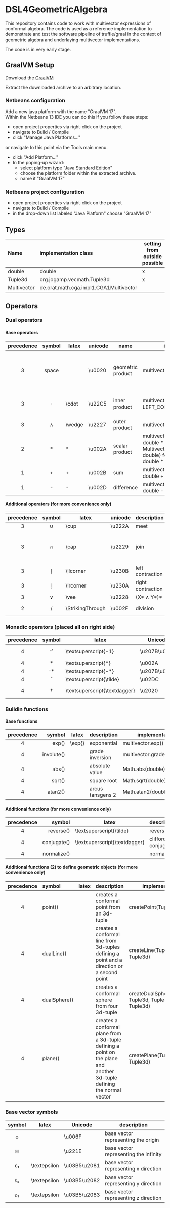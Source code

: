 # DSL4GeometricAlgebra

This repository contains code to work with multivector expressions of conformal algebra. The code is used as a reference implementation to demonstrate and test the software pipeline of truffle/graal in the context of geometric algebra and underlaying multivector implementations.

The code is in very early stage.

## GraalVM Setup
Download the [GraalVM](https://github.com/graalvm/graalvm-ce-builds/releases/download/vm-22.0.0.2/graalvm-ce-java17-linux-amd64-22.0.0.2.tar.gz)

Extract the downloaded archive to an arbitrary location.

### Netbeans configuration
Add a new java platform with the name "GraalVM 17". \
Within the Netbeans 13 IDE you can do this if you follow these steps:
- open project properties via right-click on the project
- navigate to Build / Compile
- click "Manage Java Platforms..."

or navigate to this point via the Tools main menu.

- click "Add Platform..."
- In the poping-up wizard:
  - select platform type "Java Standard Edition"
  - choose the platform folder within the extracted archive.
  - name it "GraalVM 17"

### Netbeans project configuration
- open project properties via right-click on the project
- navigate to Build / Compile
- in the drop-down list labeled "Java Platform" choose "GraalVM 17"


## Types
| Name | implementation class | setting from outside possible |
| :-------- | :---- | ----- |
| double | double | x |
| Tuple3d | org.jogamp.vecmath.Tuple3d | x |
| Multivector | de.orat.math.cga.impl1.CGA1Multivector | |

## Operators

### Dual operators
#### Base operators
| precedence | symbol | latex | unicode | name | implementation | hints |
| :--------: | :----: | ------- | ----- | ---- | -------------- | ----- |
| 3 | space  |  | \u0020 | geometric product | multivector.gp(multivector) | Exactly one space character is interpreted as the operator. |
| 3 | &#8901;   | \cdot | \u22C5 | inner product | multivector.ip(multivector, LEFT_CONTRACTION) | In the default configuration equal to left contraction. |
| 3 | &#8743; | \wedge | \u2227 | outer product | multivector.op(multivector) | |
| 2 | &#42;  | * | \u002A | scalar product | multivector.scp(multivector), double * double, Multivector.createBasisVector(int, double) for e.g. &#949;&#8321; * double or double * &#949;&#8321; | |
| 1 | &#43;  | + | \u002B | sum | multivector.add(multivector), double + double | |
| 1 | &#45; | - | \u002D| difference | multivector.sub(multivector), double - double | |

#### Additional operators (for more convenience only)
| precedence | symbol | latex | unicode | description | implementation |
| :--------: | :----: | ------- | ----- | ----------- | -------------- |
| 3 | &#8746;   | \cup  | \u222A | meet | multivector.meet(multivector) |
| 3 | &#8745;   | \cap  | \u2229 | join | multivector.join(multivector) or multivector2* &#8901; multivector1 or (multivector2* &#8743; multivector1*)*|
| 3 | &#8970; | \llcorner | \u230B | left contraction | multivetor.ip(multivector, LEFT_CONTRACTION) |
| 3 | &#8971; | \lrcorner | \u230A | right contraction | multivector.ip(multivector, RIGHT_CONTRACTION) |
| 3 | &#8744; | \vee | \u2228 | (X* &#8743; Y*)* | multivector.vee(multivector) |
| 2 | &#47;  | \StrikingThrough | \u002F | division | multivector.div(multivector), double.div(double) |

### Monadic operators (placed all on right side)
| precedence | symbol        | latex                         | Unicode      | description |
| :--------: | :-----------: | ----------------------------- | ------------ | ----------- |
| 4          | &#8315;&#185; | \textsuperscript{-1}          | \u207B\u00B9 | general inverse |
| 4          | *             | \textsuperscript{*}           | \u002A       | dual |
| 4          | &#8315;*      | \textsuperscript{-*}          | \u207B\u002A | undual |
| 4          | &#732;        | \textsuperscript{\tilde}      | \u02DC       | reverse |
| 4          | &#8224;       | \textsuperscript{\textdagger} | \u2020       | clifford conjugate |

### Buildin functions

#### Base functions
| precedence | symbol | latex | description | implementation |
| :--------: | ------:| ----- | ----------- | -------------- |
| 4 | exp()         | \exp{} | exponential | multivector.exp() |
| 4 | involute()    |  | grade inversion | multivector.gradeInversion() |
| 4 | abs()         |  | absolute value | Math.abs(double) |
| 4 | sqrt()         |  | square root | Math.sqrt(double) |
| 4 | atan2()         |  | arcus tansgens 2 | Math.atan2(double, double) |

#### Additional functions (for more convenience only)
| precedence | symbol | latex | description | implementation |
| :--------: | ------:| ----- | ----------- | -------------- |
| 4 | reverse()     |  \textsuperscript{\tilde} | reverse | multivector.reverse() |
| 4 | conjugate()   | \textsuperscript{\textdagger} | clifford conjugate | multivector.conjugate() |
| 4 | normalize()        | | normalize | unit() |

#### Additional functions (2) to define geometric objects (for more convenience only)
| precedence | symbol | latex | description | implementation |
| :--------: | :------ | ----- | ----------- | -------------- |
| 4 | point()        | | creates a conformal point from an 3d-tuple | createPoint(Tuple3d) |
| 4 | dualLine()        | | creates a conformal line from 3d-tuples defining a point and a direction or a second point | createLine(Tuple3d, Tuple3d) |
| 4 | dualSphere()        | | creates a conformal sphere from four 3d-tuple | createDualSphere(Tuple3d, Tuple3d, Tuple3d, Tuple3d) |
| 4 | plane()        | | creates a conformal plane from a 3d-tuple defining a point on the plane and another 3d-tuple defining the normal vector | createPlane(Tuple3d, Tuple3d) |

### Base vector symbols
| symbol        | latex         | Unicode      | description |
| :-----------: | ------------- | ------------ | ----------- |
| o             |               | \u006F       | base vector representing the origin |
| &#8734;       |               | \u221E       | base vector representing the infinity |
| &#949;&#8321; | \textepsilon  | \u03B5\u2081 | base vector representing x direction |
| &#949;&#8322; | \textepsilon  | \u03B5\u2082 | base vector representing y direction |
| &#949;&#8323; | \textepsilon  | \u03B5\u2083 | base vector representing z direction |
